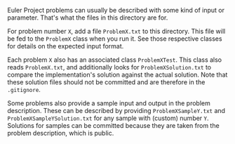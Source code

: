Euler Project problems can usually be described with some kind of input or parameter.
That's what the files in this directory are for.

For problem number `X`, add a file `ProblemX.txt` to this directory.
This file will be fed to the `ProblemX` class when you run it.
See those respective classes for details on the expected input format.

Each problem `X` also has an associated class `ProblemXTest`.
This class also reads `ProblemX.txt`, and additionally looks for `ProblemXSolution.txt` to compare the implementation's solution against the actual solution.
Note that these solution files should not be committed and are therefore in the `.gitignore`.

Some problems also provide a sample input and output in the problem description.
These can be described by providing `ProblemXSampleY.txt` and `ProblemXSampleYSolution.txt` for any sample with (custom) number `Y`.
Solutions for samples can be committed because they are taken from the problem description, which is public.
